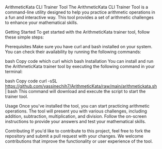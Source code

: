 ArithmeticKata CLI Trainer Tool
The ArithmeticKata CLI Trainer Tool is a command-line utility designed to help you practice arithmetic operations in a fun and interactive way. This tool provides a set of arithmetic challenges to enhance your mathematical skills.

Getting Started
To get started with the ArithmeticKata trainer tool, follow these simple steps:

Prerequisites
Make sure you have curl and bash installed on your system. You can check their availability by running the following commands:

bash
Copy code
which curl
which bash
Installation
You can install and run the ArithmeticKata trainer tool by executing the following command in your terminal:

bash
Copy code
curl -sSL https://github.com/yassinechih7/ArithmeticKata/raw/main/arithmetickata.sh | bash
This command will download and execute the script to start the trainer tool.

Usage
Once you've installed the tool, you can start practicing arithmetic operations. The tool will present you with various challenges, including addition, subtraction, multiplication, and division. Follow the on-screen instructions to provide your answers and test your mathematical skills.

Contributing
If you'd like to contribute to this project, feel free to fork the repository and submit a pull request with your changes. We welcome contributions that improve the functionality or user experience of the tool.
